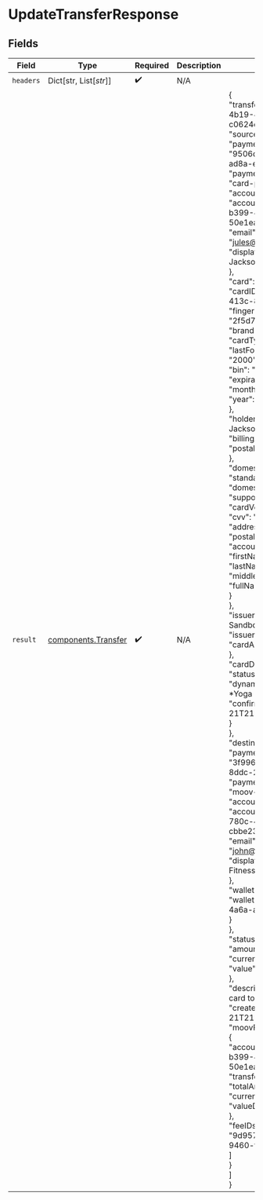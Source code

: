 # UpdateTransferResponse


## Fields

| Field                                                                                                                                                                                                                                                                                                                                                                                                                                                                                                                                                                                                                                                                                                                                                                                                                                                                                                                                                                                                                                                                                                                                                                                                                                                                                                                                                                                                                                                                                                                                                                                                                                                                                                                                                                                                                                                                                               | Type                                                                                                                                                                                                                                                                                                                                                                                                                                                                                                                                                                                                                                                                                                                                                                                                                                                                                                                                                                                                                                                                                                                                                                                                                                                                                                                                                                                                                                                                                                                                                                                                                                                                                                                                                                                                                                                                                                | Required                                                                                                                                                                                                                                                                                                                                                                                                                                                                                                                                                                                                                                                                                                                                                                                                                                                                                                                                                                                                                                                                                                                                                                                                                                                                                                                                                                                                                                                                                                                                                                                                                                                                                                                                                                                                                                                                                            | Description                                                                                                                                                                                                                                                                                                                                                                                                                                                                                                                                                                                                                                                                                                                                                                                                                                                                                                                                                                                                                                                                                                                                                                                                                                                                                                                                                                                                                                                                                                                                                                                                                                                                                                                                                                                                                                                                                         | Example                                                                                                                                                                                                                                                                                                                                                                                                                                                                                                                                                                                                                                                                                                                                                                                                                                                                                                                                                                                                                                                                                                                                                                                                                                                                                                                                                                                                                                                                                                                                                                                                                                                                                                                                                                                                                                                                                             |
| --------------------------------------------------------------------------------------------------------------------------------------------------------------------------------------------------------------------------------------------------------------------------------------------------------------------------------------------------------------------------------------------------------------------------------------------------------------------------------------------------------------------------------------------------------------------------------------------------------------------------------------------------------------------------------------------------------------------------------------------------------------------------------------------------------------------------------------------------------------------------------------------------------------------------------------------------------------------------------------------------------------------------------------------------------------------------------------------------------------------------------------------------------------------------------------------------------------------------------------------------------------------------------------------------------------------------------------------------------------------------------------------------------------------------------------------------------------------------------------------------------------------------------------------------------------------------------------------------------------------------------------------------------------------------------------------------------------------------------------------------------------------------------------------------------------------------------------------------------------------------------------------------- | --------------------------------------------------------------------------------------------------------------------------------------------------------------------------------------------------------------------------------------------------------------------------------------------------------------------------------------------------------------------------------------------------------------------------------------------------------------------------------------------------------------------------------------------------------------------------------------------------------------------------------------------------------------------------------------------------------------------------------------------------------------------------------------------------------------------------------------------------------------------------------------------------------------------------------------------------------------------------------------------------------------------------------------------------------------------------------------------------------------------------------------------------------------------------------------------------------------------------------------------------------------------------------------------------------------------------------------------------------------------------------------------------------------------------------------------------------------------------------------------------------------------------------------------------------------------------------------------------------------------------------------------------------------------------------------------------------------------------------------------------------------------------------------------------------------------------------------------------------------------------------------------------- | --------------------------------------------------------------------------------------------------------------------------------------------------------------------------------------------------------------------------------------------------------------------------------------------------------------------------------------------------------------------------------------------------------------------------------------------------------------------------------------------------------------------------------------------------------------------------------------------------------------------------------------------------------------------------------------------------------------------------------------------------------------------------------------------------------------------------------------------------------------------------------------------------------------------------------------------------------------------------------------------------------------------------------------------------------------------------------------------------------------------------------------------------------------------------------------------------------------------------------------------------------------------------------------------------------------------------------------------------------------------------------------------------------------------------------------------------------------------------------------------------------------------------------------------------------------------------------------------------------------------------------------------------------------------------------------------------------------------------------------------------------------------------------------------------------------------------------------------------------------------------------------------------- | --------------------------------------------------------------------------------------------------------------------------------------------------------------------------------------------------------------------------------------------------------------------------------------------------------------------------------------------------------------------------------------------------------------------------------------------------------------------------------------------------------------------------------------------------------------------------------------------------------------------------------------------------------------------------------------------------------------------------------------------------------------------------------------------------------------------------------------------------------------------------------------------------------------------------------------------------------------------------------------------------------------------------------------------------------------------------------------------------------------------------------------------------------------------------------------------------------------------------------------------------------------------------------------------------------------------------------------------------------------------------------------------------------------------------------------------------------------------------------------------------------------------------------------------------------------------------------------------------------------------------------------------------------------------------------------------------------------------------------------------------------------------------------------------------------------------------------------------------------------------------------------------------- | --------------------------------------------------------------------------------------------------------------------------------------------------------------------------------------------------------------------------------------------------------------------------------------------------------------------------------------------------------------------------------------------------------------------------------------------------------------------------------------------------------------------------------------------------------------------------------------------------------------------------------------------------------------------------------------------------------------------------------------------------------------------------------------------------------------------------------------------------------------------------------------------------------------------------------------------------------------------------------------------------------------------------------------------------------------------------------------------------------------------------------------------------------------------------------------------------------------------------------------------------------------------------------------------------------------------------------------------------------------------------------------------------------------------------------------------------------------------------------------------------------------------------------------------------------------------------------------------------------------------------------------------------------------------------------------------------------------------------------------------------------------------------------------------------------------------------------------------------------------------------------------------------- |
| `headers`                                                                                                                                                                                                                                                                                                                                                                                                                                                                                                                                                                                                                                                                                                                                                                                                                                                                                                                                                                                                                                                                                                                                                                                                                                                                                                                                                                                                                                                                                                                                                                                                                                                                                                                                                                                                                                                                                           | Dict[str, List[*str*]]                                                                                                                                                                                                                                                                                                                                                                                                                                                                                                                                                                                                                                                                                                                                                                                                                                                                                                                                                                                                                                                                                                                                                                                                                                                                                                                                                                                                                                                                                                                                                                                                                                                                                                                                                                                                                                                                              | :heavy_check_mark:                                                                                                                                                                                                                                                                                                                                                                                                                                                                                                                                                                                                                                                                                                                                                                                                                                                                                                                                                                                                                                                                                                                                                                                                                                                                                                                                                                                                                                                                                                                                                                                                                                                                                                                                                                                                                                                                                  | N/A                                                                                                                                                                                                                                                                                                                                                                                                                                                                                                                                                                                                                                                                                                                                                                                                                                                                                                                                                                                                                                                                                                                                                                                                                                                                                                                                                                                                                                                                                                                                                                                                                                                                                                                                                                                                                                                                                                 |                                                                                                                                                                                                                                                                                                                                                                                                                                                                                                                                                                                                                                                                                                                                                                                                                                                                                                                                                                                                                                                                                                                                                                                                                                                                                                                                                                                                                                                                                                                                                                                                                                                                                                                                                                                                                                                                                                     |
| `result`                                                                                                                                                                                                                                                                                                                                                                                                                                                                                                                                                                                                                                                                                                                                                                                                                                                                                                                                                                                                                                                                                                                                                                                                                                                                                                                                                                                                                                                                                                                                                                                                                                                                                                                                                                                                                                                                                            | [components.Transfer](../../models/components/transfer.md)                                                                                                                                                                                                                                                                                                                                                                                                                                                                                                                                                                                                                                                                                                                                                                                                                                                                                                                                                                                                                                                                                                                                                                                                                                                                                                                                                                                                                                                                                                                                                                                                                                                                                                                                                                                                                                          | :heavy_check_mark:                                                                                                                                                                                                                                                                                                                                                                                                                                                                                                                                                                                                                                                                                                                                                                                                                                                                                                                                                                                                                                                                                                                                                                                                                                                                                                                                                                                                                                                                                                                                                                                                                                                                                                                                                                                                                                                                                  | N/A                                                                                                                                                                                                                                                                                                                                                                                                                                                                                                                                                                                                                                                                                                                                                                                                                                                                                                                                                                                                                                                                                                                                                                                                                                                                                                                                                                                                                                                                                                                                                                                                                                                                                                                                                                                                                                                                                                 | {<br/>"transferID": "d835gf30-4b19-4850-a9b2-c0624c41ecb3",<br/>"source": {<br/>"paymentMethodID": "9506dbf6-4208-44c3-ad8a-e4431660e1f2",<br/>"paymentMethodType": "card-payment",<br/>"account": {<br/>"accountID": "7e4b26c2-b399-49ef-8390-50e1ea44d550",<br/>"email": "jules@julesjackson.com",<br/>"displayName": "Jules Jackson"<br/>},<br/>"card": {<br/>"cardID": "aefd5563-93c6-413c-875e-1bd0ebfc116d",<br/>"fingerprint": "2f5d782ceef1c3bd31ed5...",<br/>"brand": "Visa",<br/>"cardType": "credit",<br/>"lastFourCardNumber": "2000",<br/>"bin": "400020",<br/>"expiration": {<br/>"month": "01",<br/>"year": "28"<br/>},<br/>"holderName": "Jules Jackson",<br/>"billingAddress": {<br/>"postalCode": "80301"<br/>},<br/>"domesticPushToCard": "standard",<br/>"domesticPullFromCard": "supported",<br/>"cardVerification": {<br/>"cvv": "unavailable",<br/>"addressLine1": "unavailable",<br/>"postalCode": "unavailable",<br/>"accountName": {<br/>"firstName": "unavailable",<br/>"lastName": "unavailable",<br/>"middleName": "unavailable",<br/>"fullName": "unavailable"<br/>}<br/>},<br/>"issuer": "Moov Visa Sandbox",<br/>"issuerCountry": "US",<br/>"cardAccountUpdater": {}<br/>},<br/>"cardDetails": {<br/>"status": "confirmed",<br/>"dynamicDescriptor": "WhlBdy *Yoga 11-12",<br/>"confirmedOn": "2025-01-21T21:32:16.799681237Z"<br/>}<br/>},<br/>"destination": {<br/>"paymentMethodID": "3f9969cf-a1f3-4d83-8ddc-229a506651cf",<br/>"paymentMethodType": "moov-wallet",<br/>"account": {<br/>"accountID": "34233b72-780c-4a0d-8b08-cbbe23k878f8",<br/>"email": "john@wholebodyfitness.io",<br/>"displayName": "Whole Body Fitness"<br/>},<br/>"wallet": {<br/>"walletID": "744b2e78-8cc8-4a6a-af42-611e3b844503"<br/>}<br/>},<br/>"status": "pending",<br/>"amount": {<br/>"currency": "USD",<br/>"value": 32945<br/>},<br/>"description": "Transfer from card to wallet",<br/>"createdOn": "2025-01-21T21:32:16Z",<br/>"moovFees": [<br/>{<br/>"accountID": "7e4b26c2-b399-49ef-8390-50e1ea44d550",<br/>"transferParty": "source",<br/>"totalAmount": {<br/>"currency": "USD",<br/>"valueDecimal": "0.1"<br/>},<br/>"feeIDs": [<br/>"9d957d33-1a9a-47aa-9460-fe1a90f003dd"<br/>]<br/>}<br/>]<br/>} |